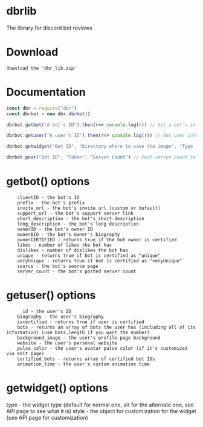 # dbrlib
The library for discord bot reviews

# Download 
    download the 'dbr_lib.zip' 
    
# Documentation

```javascript
const dbr = require("dbr")
const dbrbot = new dbr.dbrbot()

dbrbot.getbot("A bot's ID").then(r=> console.log(r)) // Get a bot's info

dbrbot.getuser("A user's ID").then(r=> console.log(r)) // Get user info

dbrbot.getwidget("Bot ID", "Directory where to save the image", "Type (alt or default)", "style (object)") // Get a bot's widget

dbrbot.post("Bot ID", "Token", "Server Count") // Post server count to the API
```



#  getbot() options
        clientID - the bot's ID
        prefix - the bot's prefix
        invite_url - the bot's invite url (custom or default)
        support_url - the bot's support server link
        short_description - the bot's short description
        long_description - the bot's long description
        ownerID - the bot's owner ID
        ownerBIO - the bot's owner's biography
        ownerCERTIFIED - returns true if the bot owner is certified
        likes - number of likes the bot has
        dislikes - number of dislikes the bot has
        unique - returns true if bot is certified as "unique"
        veryUnique - returns true if bot is certified as "veryUnique"
        source - the bot's source page 
        server_count - the bot's posted server count
        
# getuser() options
          id - the user's ID
        biography - the user's biography
        iscertified - returns true if user is certified
        bots - returns an array of bots the user has (including all of its information) (use bots.length if you want the number)
        background_image - the user's profile page background
        website - the user's personal website
        pulse_color - the user's avatar pulse color (if it's customized via edit page)
        certified_bots - returns array of certified bot IDs
        animation_time - the user's custom animation time
        
 # getwidget() options
   type - the widget type (default for normal one, alt for the alternate one, see API page to see what it is)
   style - the object for customization for the widget (see API page for customization)
